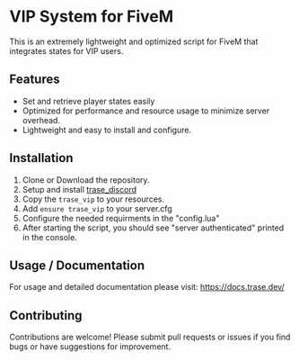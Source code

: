 # VIP System for FiveM
This is an extremely lightweight and optimized script for FiveM that integrates states for VIP users.

## Features
- Set and retrieve player states easily
- Optimized for performance and resource usage to minimize server overhead.
- Lightweight and easy to install and configure.

## Installation
1. Clone or Download the repository.
2. Setup and install [trase_discord](https://github.com/ImTrase/trase_discord)
3. Copy the `trase_vip` to your resources.
4. Add `ensure trase_vip` to your server.cfg
5. Configure the needed requirments in the "config.lua"
6. After starting the script, you should see "server authenticated" printed in the console.

## Usage / Documentation
For usage and detailed documentation please visit: https://docs.trase.dev/

## Contributing
Contributions are welcome! Please submit pull requests or issues if you find bugs or have suggestions for improvement.

